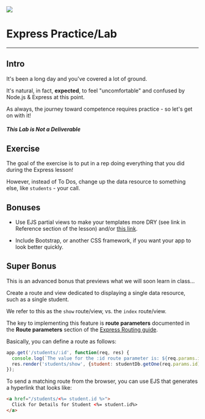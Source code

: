 <img src="https://i.imgur.com/vUOu9NW.jpg">

# Express Practice/Lab 
---

## Intro

It's been a long day and you've covered a lot of ground.

It's natural, in fact, **expected**, to feel "uncomfortable" and confused by Node.js & Express at this point.

As always, the journey toward competence requires practice - so let's get on with it!

##### This Lab is Not a Deliverable

## Exercise

The goal of the exercise is to put in a rep doing everything that you did during the Express lesson!

However, instead of To Dos, change up the data resource to something else, like `students` - your call.

## Bonuses

- Use EJS partial views to make your templates more DRY (see link in Reference section of the lesson) and/or [this link](https://www.npmjs.com/package/ejs#includes).

- Include Bootstrap, or another CSS framework, if you want your app to look better quickly.

## Super Bonus

This is an advanced bonus that previews what we will soon learn in class...

Create a route and view dedicated to displaying a single data resource, such as a single student.

We refer to this as the `show` route/view, vs. the `index` route/view.

The key to implementing this feature is **route parameters** documented in the **Route parameters** section of the [Express Routing guide](https://expressjs.com/en/guide/routing.html).

Basically, you can define a route as follows:

```js
app.get('/students/:id', function(req, res) {
  console.log(`The value for the :id route parameter is: ${req.params.id}`);
  res.render('students/show', {student: studentDb.getOne(req.params.id)});
});
```

To send a matching route from the browser, you can use EJS that generates a hyperlink that looks like:

```html
<a href="/students/<%= student.id %>">
  Click for Details for Student <%= student.id%>
</a>
```